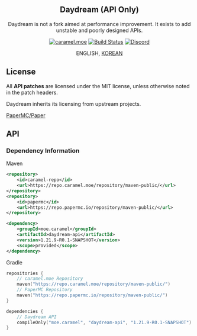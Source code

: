 <div align="center">

## Daydream (API Only)

<p>Daydream is not a fork aimed at performance improvement. It exists to add unstable and poorly designed APIs.</p>

[![caramel.moe](https://img.shields.io/badge/made%20by-caramel.moe-red)](https://caramel.moe)
[![Build Status](https://img.shields.io/github/actions/workflow/status/LemonCaramel/Daydream-API/daydream-api-build-1.21.yml)](https://github.com/LemonCaramel/Daydream-API/actions/workflows/daydream-api-build-1.21.yml)
[![Discord](https://img.shields.io/discord/534586842079821824.svg?label=server%20using%20this%20fork&logo=discord&logoColor=ffffff&color=7389D8&labelColor=6A7EC2)](https://discord.gg/f9qGtYF)

ENGLISH, [KOREAN](README_KO.md)

</div>

## License

All **API patches** are licensed under the MIT license, unless otherwise noted in the patch headers.

Daydream inherits its licensing from upstream projects.

[PaperMC/Paper](https://github.com/PaperMC/Paper)

## API

### Dependency Information
Maven
```xml
<repository>
    <id>caramel-repo</id>
    <url>https://repo.caramel.moe/repository/maven-public/</url>
</repository>
<repository>
    <id>papermc</id>
    <url>https://repo.papermc.io/repository/maven-public/</url>
</repository>

<dependency>
    <groupId>moe.caramel</groupId>
    <artifactId>daydream-api</artifactId>
    <version>1.21.9-R0.1-SNAPSHOT</version>
    <scope>provided</scope>
</dependency>
```

Gradle
```kotlin
repositories {
    // caramel.moe Repository
    maven("https://repo.caramel.moe/repository/maven-public/")
    // PaperMC Repository
    maven("https://repo.papermc.io/repository/maven-public/")
}

dependencies {
    // Daydream API
    compileOnly("moe.caramel", "daydream-api", "1.21.9-R0.1-SNAPSHOT")
}
```

